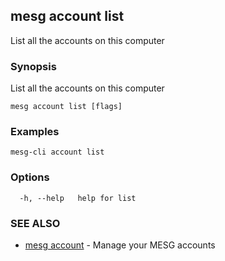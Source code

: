 ## mesg account list

List all the accounts on this computer

### Synopsis

List all the accounts on this computer

```
mesg account list [flags]
```

### Examples

```
mesg-cli account list
```

### Options

```
  -h, --help   help for list
```

### SEE ALSO

* [mesg account](mesg_account.md)	 - Manage your MESG accounts

